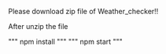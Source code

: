 
Please download zip file of Weather_checker!!

After unzip the file

"""
npm install
"""
"""
npm start
"""

